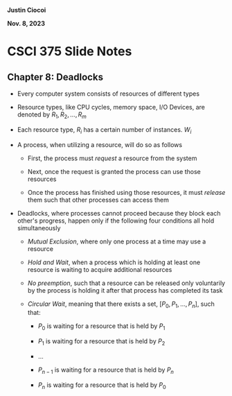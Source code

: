 **Justin Ciocoi**

**Nov. 8, 2023**

# CSCI 375 Slide Notes

## Chapter 8: Deadlocks

- Every computer system consists of resources of different types

- Resource types, like CPU cycles, memory space, I/O Devices, are denoted by $R_1, R_2,...,R_m$

- Each resource type, $R_i$ has a certain number of instances. $W_i$

- A process, when utilizing a resource, will do so as follows
  
  - First, the process must *request* a resource from the system
  
  - Next, once the request is granted the process can use those resources
  
  - Once the process has finished using those resources, it must *release* them such that other processes can access them 

- Deadlocks, where processes cannot proceed because they block each other's progress, happen only if the following four conditions all hold simultaneously
  
  - *Mutual Exclusion*, where only one process at a time may use a resource
  
  - *Hold and Wait*, when a process which is holding at least one resource is waiting to acquire additional resources
  
  - *No preemption*, such that a resource can be released only voluntarily by the process is holding it after that process has completed its task
  
  - *Circular Wait*, meaning that there exists a set, $[P_0, P_1, ..., P_n$], such that:
    
    - $P_0$ is waiting for a resource that is held by $P_1$
    
    - $P_1$ is waiting for a resource that is held by $P_2$
    
    - ...
    
    - $P_{n-1}$ is waiting for a resource that is held by $P_n$
    
    - $P_n$ is waiting for a resource that is held by $P_0$
